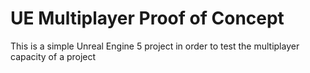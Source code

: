 # UE Multiplayer Proof of Concept
This is a simple Unreal Engine 5 project in order to test the multiplayer capacity of a project
